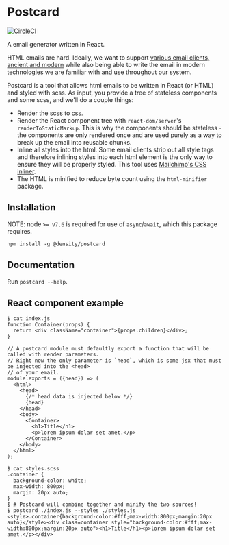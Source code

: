 # Postcard

[![CircleCI](https://circleci.com/gh/DensityCo/postcard/tree/master.svg?style=svg)](https://circleci.com/gh/DensityCo/postcard/tree/master)

A email generator written in React.

HTML emails are hard. Ideally, we want to support [various email clients, ancient and
modern](https://www.campaignmonitor.com/css/) while also being able to write the email in modern
technologies we are familiar with and use throughout our system.

Postcard is a tool that allows html emails to be written in React (or HTML) and styled with scss. As
input, you provide a tree of stateless components and some scss, and we'll do a couple things:
- Render the scss to css.
- Render the React component tree with `react-dom/server`'s `renderToStaticMarkup`. This is why the
  components should be stateless - the components are only rendered once and are used purely as a
  way to break up the email into reusable chunks.
- Inline all styles into the html. Some email clients strip out all style tags and therefore
  inlining styles into each html element is the only way to ensure they will be properly styled.
  This tool uses [Mailchimp's CSS inliner](https://templates.mailchimp.com/resources/inline-css/).
- The HTML is minified to reduce byte count using the `html-minifier` package.

## Installation
NOTE: node `>= v7.6` is required for use of `async`/`await`, which this package requires.

`npm install -g @density/postcard`

## Documentation
Run `postcard --help`.

## React component example

```
$ cat index.js
function Container(props) {
  return <div className="container">{props.children}</div>;
}

// A postcard module must defaultly export a function that will be called with render parameters.
// Right now the only parameter is `head`, which is some jsx that must be injected into the <head>
// of your email.
module.exports = ({head}) => (
  <html>
    <head>
      {/* head data is injected below */}
      {head}
    </head>
    <body>
      <Container>
        <h1>Title</h1>
        <p>lorem ipsum dolar set amet.</p>
      </Container>
    </body>
  </html>
);

$ cat styles.scss
.container {
  background-color: white;
  max-width: 800px;
  margin: 20px auto;
}
$ # Postcard will combine together and minify the two sources!
$ postcard ./index.js --styles ./styles.js
<style>.container{background-color:#fff;max-width:800px;margin:20px auto}</style><div class=container style="background-color:#fff;max-width:800px;margin:20px auto"><h1>Title</h1><p>lorem ipsum dolar set amet.</p></div>
```
